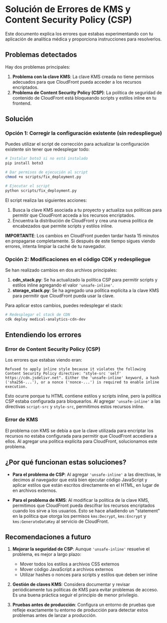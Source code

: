 # Solución de Errores de KMS y Content Security Policy (CSP)

Este documento explica los errores que estabas experimentando con tu aplicación de analítica médica y proporciona instrucciones para resolverlos.

## Problemas detectados

Hay dos problemas principales:

1. **Problema con la clave KMS**: La clave KMS creada no tiene permisos adecuados para que CloudFront pueda acceder a los recursos encriptados.
2. **Problema de Content Security Policy (CSP)**: La política de seguridad de contenido de CloudFront está bloqueando scripts y estilos inline en tu frontend.

## Solución

### Opción 1: Corregir la configuración existente (sin redespliegue)

Puedes utilizar el script de corrección para actualizar la configuración existente sin tener que redesplegar todo:

```bash
# Instalar boto3 si no está instalado
pip install boto3

# Dar permisos de ejecución al script
chmod +x scripts/fix_deployment.py

# Ejecutar el script
python scripts/fix_deployment.py
```

El script realiza las siguientes acciones:
1. Busca la clave KMS asociada a tu proyecto y actualiza sus políticas para permitir que CloudFront acceda a los recursos encriptados.
2. Encuentra la distribución de CloudFront y crea una nueva política de encabezados que permite scripts y estilos inline.

**IMPORTANTE**: Los cambios en CloudFront pueden tardar hasta 15 minutos en propagarse completamente. Si después de este tiempo sigues viendo errores, intenta limpiar la caché de tu navegador.

### Opción 2: Modificaciones en el código CDK y redespliegue

Se han realizado cambios en dos archivos principales:

1. **cdn_stack.py**: Se ha actualizado la política CSP para permitir scripts y estilos inline agregando el valor `'unsafe-inline'`.
2. **storage_stack.py**: Se ha agregado una política explícita a la clave KMS para permitir que CloudFront pueda usar la clave.

Para aplicar estos cambios, puedes redesplegar el stack:

```bash
# Redesplegar el stack de CDN
cdk deploy medical-analytics-cdn-dev
```

## Entendiendo los errores

### Error de Content Security Policy (CSP)

Los errores que estabas viendo eran:

```
Refused to apply inline style because it violates the following Content Security Policy directive: "style-src 'self' https://cdn.jsdelivr.net". Either the 'unsafe-inline' keyword, a hash ('sha256-...'), or a nonce ('nonce-...') is required to enable inline execution.
```

Esto ocurre porque tu HTML contiene estilos y scripts inline, pero la política CSP estaba configurada para bloquearlos. Al agregar `'unsafe-inline'` a las directivas `script-src` y `style-src`, permitimos estos recursos inline.

### Error de KMS

El problema con KMS se debía a que la clave utilizada para encriptar los recursos no estaba configurada para permitir que CloudFront accediera a ellos. Al agregar una política explícita para CloudFront, solucionamos este problema.

## ¿Por qué funcionan estas soluciones?

- **Para el problema de CSP**: Al agregar `'unsafe-inline'` a las directivas, le decimos al navegador que está bien ejecutar código JavaScript y aplicar estilos que están escritos directamente en el HTML, en lugar de en archivos externos.

- **Para el problema de KMS**: Al modificar la política de la clave KMS, permitimos que CloudFront pueda descifrar los recursos encriptados cuando los sirve a los usuarios. Esto se hace añadiendo un "statement" en la política que otorga los permisos `kms:Decrypt`, `kms:Encrypt` y `kms:GenerateDataKey` al servicio de CloudFront.

## Recomendaciones a futuro

1. **Mejorar la seguridad de CSP**: Aunque `'unsafe-inline'` resuelve el problema, es mejor a largo plazo:
   - Mover todos los estilos a archivos CSS externos
   - Mover código JavaScript a archivos externos
   - Utilizar hashes o nonces para scripts y estilos que deben ser inline

2. **Gestión de claves KMS**: Considera documentar y revisar periódicamente tus políticas de KMS para evitar problemas de acceso. Es una buena práctica seguir el principio de menor privilegio.

3. **Pruebas antes de producción**: Configura un entorno de pruebas que refleje exactamente tu entorno de producción para detectar estos problemas antes de lanzar a producción.

